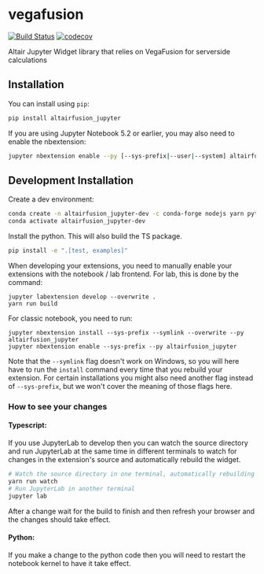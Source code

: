 
# vegafusion

[![Build Status](https://travis-ci.org/jonmmease/vegafusion.svg?branch=master)](https://travis-ci.org/jonmmease/altairfusion_jupyter)
[![codecov](https://codecov.io/gh/jonmmease/vegafusion/branch/master/graph/badge.svg)](https://codecov.io/gh/jonmmease/vegafusion)


Altair Jupyter Widget library that relies on VegaFusion for serverside calculations

## Installation

You can install using `pip`:

```bash
pip install altairfusion_jupyter
```

If you are using Jupyter Notebook 5.2 or earlier, you may also need to enable
the nbextension:
```bash
jupyter nbextension enable --py [--sys-prefix|--user|--system] altairfusion_jupyter
```

## Development Installation

Create a dev environment:
```bash
conda create -n altairfusion_jupyter-dev -c conda-forge nodejs yarn python jupyterlab
conda activate altairfusion_jupyter-dev
```

Install the python. This will also build the TS package.
```bash
pip install -e ".[test, examples]"
```

When developing your extensions, you need to manually enable your extensions with the
notebook / lab frontend. For lab, this is done by the command:

```
jupyter labextension develop --overwrite .
yarn run build
```

For classic notebook, you need to run:

```
jupyter nbextension install --sys-prefix --symlink --overwrite --py altairfusion_jupyter
jupyter nbextension enable --sys-prefix --py altairfusion_jupyter
```

Note that the `--symlink` flag doesn't work on Windows, so you will here have to run
the `install` command every time that you rebuild your extension. For certain installations
you might also need another flag instead of `--sys-prefix`, but we won't cover the meaning
of those flags here.

### How to see your changes
#### Typescript:
If you use JupyterLab to develop then you can watch the source directory and run JupyterLab at the same time in different
terminals to watch for changes in the extension's source and automatically rebuild the widget.

```bash
# Watch the source directory in one terminal, automatically rebuilding when needed
yarn run watch
# Run JupyterLab in another terminal
jupyter lab
```

After a change wait for the build to finish and then refresh your browser and the changes should take effect.

#### Python:
If you make a change to the python code then you will need to restart the notebook kernel to have it take effect.
